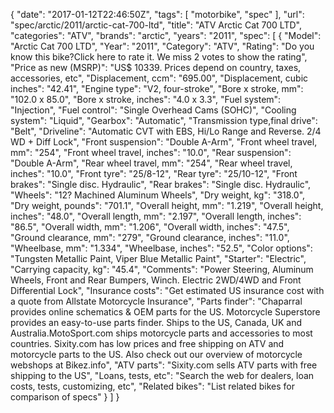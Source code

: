 {
    "date": "2017-01-12T22:46:50Z",
    "tags": [
        "motorbike",
        "spec"
    ],
    "url": "spec\/arctic\/2011\/arctic-cat-700-ltd",
    "title": "ATV Arctic Cat 700 LTD",
    "categories": "ATV",
    "brands": "arctic",
    "years": "2011",
    "spec": [
        {
            "Model": "Arctic Cat 700 LTD",
            "Year": "2011",
            "Category": "ATV",
            "Rating": "Do you know this bike?Click here to rate it. We miss 2 votes to show the rating",
            "Price as new (MSRP)": "US$ 10339.   Prices depend on country, taxes, accessories, etc",
            "Displacement, ccm": "695.00",
            "Displacement, cubic inches": "42.41",
            "Engine type": "V2, four-stroke",
            "Bore x stroke, mm": "102.0 x 85.0",
            "Bore x stroke, inches": "4.0 x 3.3",
            "Fuel system": "Injection",
            "Fuel control": "Single Overhead Cams (SOHC)",
            "Cooling system": "Liquid",
            "Gearbox": "Automatic",
            "Transmission type,final drive": "Belt",
            "Driveline": "Automatic CVT with EBS, Hi\/Lo Range and Reverse. 2\/4 WD + Diff Lock",
            "Front suspension": "Double A-Arm",
            "Front wheel travel, mm": "254",
            "Front wheel travel, inches": "10.0",
            "Rear suspension": "Double A-Arm",
            "Rear wheel travel, mm": "254",
            "Rear wheel travel, inches": "10.0",
            "Front tyre": "25\/8-12",
            "Rear tyre": "25\/10-12",
            "Front brakes": "Single disc. Hydraulic",
            "Rear brakes": "Single disc. Hydraulic",
            "Wheels": "12? Machined Aluminum Wheels",
            "Dry weight, kg": "318.0",
            "Dry weight, pounds": "701.1",
            "Overall height, mm": "1.219",
            "Overall height, inches": "48.0",
            "Overall length, mm": "2.197",
            "Overall length, inches": "86.5",
            "Overall width, mm": "1.206",
            "Overall width, inches": "47.5",
            "Ground clearance, mm": "279",
            "Ground clearance, inches": "11.0",
            "Wheelbase, mm": "1.334",
            "Wheelbase, inches": "52.5",
            "Color options": "Tungsten Metallic Paint, Viper Blue Metallic Paint",
            "Starter": "Electric",
            "Carrying capacity, kg": "45.4",
            "Comments": "Power Steering, Aluminum Wheels, Front  and  Rear Bumpers, Winch. Electric 2WD\/4WD and Front Differential Lock",
            "Insurance costs": "Get estimated US insurance cost with a quote from Allstate Motorcycle Insurance",
            "Parts finder": "Chaparral provides online schematics & OEM parts for the US.   Motorcycle Superstore provides an easy-to-use parts finder. Ships to the US, Canada, UK and Australia.MotoSport.com ships motorcycle parts and accessories to most countries.    Sixity.com has low prices and free shipping on ATV and motorcycle parts to the US. Also check out our overview of motorcycle webshops at Bikez.info",
            "ATV parts": "Sixity.com sells ATV parts with free shipping to the US",
            "Loans, tests, etc": "Search the web for dealers, loan costs, tests, customizing, etc",
            "Related bikes": "List related bikes for comparison of specs"
        }
    ]
}